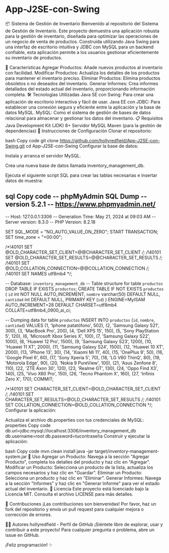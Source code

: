 # App-J2SE-con-Swing
📦 Sistema de Gestión de Inventario
Bienvenido al repositorio del Sistema de Gestión de Inventario. Este proyecto demuestra una aplicación robusta para la gestión de inventario, diseñada para optimizar las operaciones de un negocio de venta de productos. Construida utilizando Java Swing para una interfaz de escritorio intuitiva y JDBC con MySQL para un backend confiable, esta aplicación permite a los usuarios gestionar eficientemente su inventario de productos.

🚀 Características
Agregar Productos: Añade nuevos productos al inventario con facilidad.
Modificar Productos: Actualiza los detalles de los productos para mantener el inventario preciso.
Eliminar Productos: Elimina productos obsoletos o no deseados del inventario.
Generar Informes: Crea informes detallados del estado actual del inventario, proporcionando información completa.
🛠️ Tecnologías Utilizadas
Java SE con Swing: Para crear una aplicación de escritorio interactiva y fácil de usar.
Java EE con JDBC: Para establecer una conexión segura y eficiente entre la aplicación y la base de datos MySQL.
MySQL: Como el sistema de gestión de bases de datos relacional para almacenar y gestionar los datos del inventario.
📋 Requisitos
Java Development Kit (JDK) 8+
Servidor MySQL
Maven (para la gestión de dependencias)
🔧 Instrucciones de Configuración
Clonar el repositorio:

bash
Copy code
git clone https://github.com/hollyredfield/App-J2SE-con-Swing.git
cd App-J2SE-con-Swing
Configurar la base de datos:

Instala y arranca el servidor MySQL.

Crea una nueva base de datos llamada inventory_management_db.

Ejecuta el siguiente script SQL para crear las tablas necesarias e insertar datos de muestra:

sql
Copy code
-- phpMyAdmin SQL Dump
-- version 5.2.1
-- https://www.phpmyadmin.net/
--
-- Host: 127.0.0.1:3306
-- Generation Time: May 21, 2024 at 09:03 AM
-- Server version: 8.3.0
-- PHP Version: 8.2.18

SET SQL_MODE = "NO_AUTO_VALUE_ON_ZERO";
START TRANSACTION;
SET time_zone = "+00:00";

/*!40101 SET @OLD_CHARACTER_SET_CLIENT=@@CHARACTER_SET_CLIENT */;
/*!40101 SET @OLD_CHARACTER_SET_RESULTS=@@CHARACTER_SET_RESULTS */;
/*!40101 SET @OLD_COLLATION_CONNECTION=@@COLLATION_CONNECTION */;
/*!40101 SET NAMES utf8mb4 */;

-- Database: `inventory_management_db`
-- Table structure for table `productos`
DROP TABLE IF EXISTS `productos`;
CREATE TABLE IF NOT EXISTS `productos` (
  `id` int NOT NULL AUTO_INCREMENT,
  `nombre` varchar(50) DEFAULT NULL,
  `cantidad` int DEFAULT NULL,
  PRIMARY KEY (`id`)
) ENGINE=MyISAM AUTO_INCREMENT=28 DEFAULT CHARSET=utf8mb4 COLLATE=utf8mb4_0900_ai_ci;

-- Dumping data for table `productos`
INSERT INTO `productos` (`id`, `nombre`, `cantidad`) VALUES
(1, 'Iphone patatófono', 502),
(2, 'Samsung Galaxy S21', 300),
(3, 'MacBook Pro', 200),
(4, 'Dell XPS 15', 150),
(5, 'Sony PlayStation 5', 120),
(6, 'Microsoft Xbox Series X', 100),
(7, 'Samsung Galaxy S22', 1000),
(8, 'Huawei 12 Pro', 1500),
(9, 'Samsung Galaxy S23', 1200),
(10, 'Huawei 11 XT', 2000),
(11, 'Samsung Galaxy S24', 1500),
(12, 'Huawei 10 XT', 2000),
(13, 'iPhone 13', 30),
(14, 'Xiaomi Mi 11', 40),
(15, 'OnePlus 9', 50),
(16, 'Google Pixel 6', 60),
(17, 'Sony Xperia 5', 70),
(18, 'LG V60 ThinQ', 80),
(19, 'Motorola Edge', 90),
(20, 'Nokia 9 PureView', 100),
(21, 'Asus Zenfone 8', 110),
(22, 'ZTE Axon 30', 120),
(23, 'Realme GT', 130),
(24, 'Oppo Find X3', 140),
(25, 'Vivo X60 Pro', 150),
(26, 'Tecno Phantom X', 160),
(27, 'Infinix Zero X', 170);
COMMIT;

/*!40101 SET CHARACTER_SET_CLIENT=@OLD_CHARACTER_SET_CLIENT */;
/*!40101 SET CHARACTER_SET_RESULTS=@OLD_CHARACTER_SET_RESULTS */;
/*!40101 SET COLLATION_CONNECTION=@OLD_COLLATION_CONNECTION */;
Configurar la aplicación:

Actualiza el archivo db.properties con tus credenciales de MySQL:
properties
Copy code
db.url=jdbc:mysql://localhost:3306/inventory_management_db
db.username=root
db.password=tucontraseña
Construir y ejecutar la aplicación:

bash
Copy code
mvn clean install
java -jar target/inventory-management-system.jar
🌟 Uso
Agregar un Producto: Navega a la sección "Agregar Producto", completa los detalles del producto y haz clic en "Agregar".
Modificar un Producto: Selecciona un producto de la lista, actualiza los campos necesarios y haz clic en "Guardar".
Eliminar un Producto: Selecciona un producto y haz clic en "Eliminar".
Generar Informes: Navega a la sección "Informes" y haz clic en "Generar Informe" para ver el estado actual del inventario.
📄 Licencia
Este proyecto está licenciado bajo la Licencia MIT. Consulta el archivo LICENSE para más detalles.

🤝 Contribuciones
¡Las contribuciones son bienvenidas! Por favor, haz un fork del repositorio y envía un pull request para cualquier mejora o corrección de errores.

👨‍💻 Autores
hollyredfield - Perfil de GitHub
¡Siéntete libre de explorar, usar y contribuir a este proyecto! Para cualquier pregunta o problema, abre un issue en GitHub.

¡Feliz programación! ✨